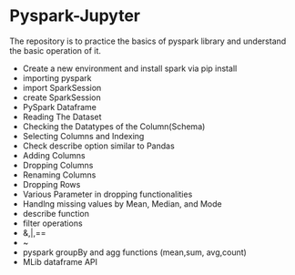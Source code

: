 # Pyspark-Jupyter
The repository is to practice the basics of pyspark library and understand the basic operation of it.
- Create a new environment and install spark via pip install
- importing pyspark
- import SparkSession
- create SparkSession
- PySpark Dataframe
- Reading The Dataset
- Checking the Datatypes of the Column(Schema)
- Selecting Columns and Indexing
- Check describe option similar to Pandas
- Adding Columns
- Dropping Columns
- Renaming Columns
- Dropping Rows
- Various Parameter in dropping functionalities
- Handlng missing values by Mean, Median, and Mode
- describe function
- filter operations
- &,|,==
- ~
- pyspark groupBy and agg functions (mean,sum, avg,count)
- MLib dataframe API



